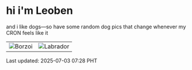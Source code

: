 # hi i'm Leoben

and i like dogs—so have some random dog pics that change whenever my CRON feels like it

|  |  |
|--------|----------|
| ![Borzoi](https://random-dog-vercel.vercel.app/api/random-borzoi?v=1751498898) | ![Labrador](https://random-dog-vercel.vercel.app/api/random-labrador?v=1751498898) |

Last updated: 2025-07-03 07:28 PHT
